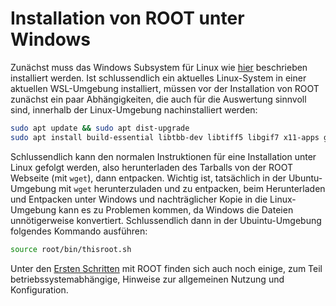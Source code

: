 # Installation von ROOT unter Windows

Zunächst muss das Windows Subsystem für Linux wie [hier](./ZZ_Windows_Subsystem_for_Linux.md) beschrieben installiert werden.
Ist schlussendlich ein aktuelles Linux-System in einer aktuellen WSL-Umgebung installiert, müssen vor der Installation von ROOT zunächst ein paar Abhängigkeiten, die auch für die Auswertung sinnvoll sind, innerhalb der Linux-Umgebung nachinstalliert werden:
```bash
sudo apt update && sudo apt dist-upgrade
sudo apt install build-essential libtbb-dev libtiff5 libgif7 x11-apps git
```
Schlussendlich kann den normalen Instruktionen für eine Installation unter Linux gefolgt werden, also herunterladen des Tarballs von der ROOT Webseite (mit `wget`), dann entpacken. Wichtig ist, tatsächlich in der Ubuntu-Umgebung mit `wget` herunterzuladen und zu entpacken, beim Herunterladen und Entpacken unter Windows und nachträglicher Kopie in die Linux-Umgebung kann es zu Problemen kommen, da Windows die Dateien unnötigerweise konvertiert. Schlussendlich dann in der Ubuintu-Umgebung folgendes Kommando ausführen:
```bash
source root/bin/thisroot.sh
```

Unter den [Ersten Schritten](./04_04_02_ROOT_Erste_Schritte.md) mit ROOT finden sich auch noch einige, zum Teil betriebssystemabhängige, Hinweise zur allgemeinen Nutzung und Konfiguration.

